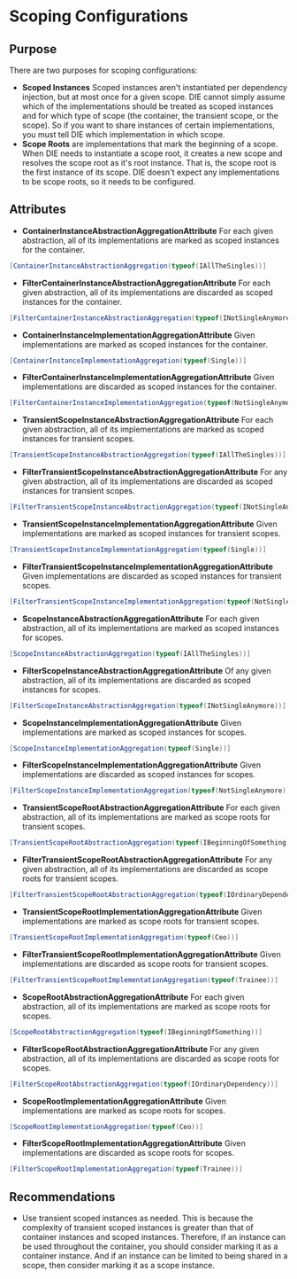 # Scoping Configurations

## Purpose

There are two purposes for scoping configurations:

- **Scoped Instances** Scoped instances aren't instantiated per dependency injection, but at most once for a given scope. DIE cannot simply assume which of the implementations should be treated as scoped instances and for which type of scope (the container, the transient scope, or the scope). So if you want to share instances of certain implementations, you must tell DIE which implementation in which scope.
- **Scope Roots** are implementations that mark the beginning of a scope. When DIE needs to instantiate a scope root, it creates a new scope and resolves the scope root as it's root instance. That is, the scope root is the first instance of its scope. DIE doesn't expect any implementations to be scope roots, so it needs to be configured.

## Attributes

- **ContainerInstanceAbstractionAggregationAttribute** For each given abstraction, all of its implementations are marked as scoped instances for the container.
```csharp
[ContainerInstanceAbstractionAggregation(typeof(IAllTheSingles))]
```
- **FilterContainerInstanceAbstractionAggregationAttribute** For each given abstraction, all of its implementations are discarded as scoped instances for the container.
```csharp
[FilterContainerInstanceAbstractionAggregation(typeof(INotSingleAnymore))]
```
- **ContainerInstanceImplementationAggregationAttribute** Given implementations are marked as scoped instances for the container.
```csharp
[ContainerInstanceImplementationAggregation(typeof(Single))]
```
- **FilterContainerInstanceImplementationAggregationAttribute** Given implementations are discarded as scoped instances for the container.
```csharp
[FilterContainerInstanceImplementationAggregation(typeof(NotSingleAnymore))]
```

- **TransientScopeInstanceAbstractionAggregationAttribute** For each given abstraction, all of its implementations are marked as scoped instances for transient scopes.
```csharp
[TransientScopeInstanceAbstractionAggregation(typeof(IAllTheSingles))]
```
- **FilterTransientScopeInstanceAbstractionAggregationAttribute** For any given abstraction, all of its implementations are discarded as scoped instances for transient scopes.
```csharp
[FilterTransientScopeInstanceAbstractionAggregation(typeof(INotSingleAnymore))]
```
- **TransientScopeInstanceImplementationAggregationAttribute** Given implementations are marked as scoped instances for transient scopes.
```csharp
[TransientScopeInstanceImplementationAggregation(typeof(Single))]
```
- **FilterTransientScopeInstanceImplementationAggregationAttribute** Given implementations are discarded as scoped instances for transient scopes.
```csharp
[FilterTransientScopeInstanceImplementationAggregation(typeof(NotSingleAnymore))]
```

- **ScopeInstanceAbstractionAggregationAttribute** For each given abstraction, all of its implementations are marked as scoped instances for scopes.
```csharp
[ScopeInstanceAbstractionAggregation(typeof(IAllTheSingles))]
```
- **FilterScopeInstanceAbstractionAggregationAttribute** Of any given abstraction, all of its implementations are discarded as scoped instances for scopes.
```csharp
[FilterScopeInstanceAbstractionAggregation(typeof(INotSingleAnymore))]
```
- **ScopeInstanceImplementationAggregationAttribute** Given implementations are marked as scoped instances for scopes.
```csharp
[ScopeInstanceImplementationAggregation(typeof(Single))]
```
- **FilterScopeInstanceImplementationAggregationAttribute** Given implementations are discarded as scoped instances for scopes.
```csharp
[FilterScopeInstanceImplementationAggregation(typeof(NotSingleAnymore))]
```

- **TransientScopeRootAbstractionAggregationAttribute** For each given abstraction, all of its implementations are marked as scope roots for transient scopes.
```csharp
[TransientScopeRootAbstractionAggregation(typeof(IBeginningOfSomething))]
```
- **FilterTransientScopeRootAbstractionAggregationAttribute** For any given abstraction, all of its implementations are discarded as scope roots for transient scopes.
```csharp
[FilterTransientScopeRootAbstractionAggregation(typeof(IOrdinaryDependency))]
```
- **TransientScopeRootImplementationAggregationAttribute** Given implementations are marked as scope roots for transient scopes.
```csharp
[TransientScopeRootImplementationAggregation(typeof(Ceo))]
```
- **FilterTransientScopeRootImplementationAggregationAttribute** Given implementations are discarded as scope roots for transient scopes.
```csharp
[FilterTransientScopeRootImplementationAggregation(typeof(Trainee))]
```

- **ScopeRootAbstractionAggregationAttribute** For each given abstraction, all of its implementations are marked as scope roots for scopes.
```csharp
[ScopeRootAbstractionAggregation(typeof(IBeginningOfSomething))]
```
- **FilterScopeRootAbstractionAggregationAttribute** For any given abstraction, all of its implementations are discarded as scope roots for scopes.
```csharp
[FilterScopeRootAbstractionAggregation(typeof(IOrdinaryDependency))]
```
- **ScopeRootImplementationAggregationAttribute** Given implementations are marked as scope roots for scopes.
```csharp
[ScopeRootImplementationAggregation(typeof(Ceo))]
```
- **FilterScopeRootImplementationAggregationAttribute** Given implementations are discarded as scope roots for scopes.
```csharp
[FilterScopeRootImplementationAggregation(typeof(Trainee))]
```

## Recommendations

- Use transient scoped instances as needed. This is because the complexity of transient scoped instances is greater than that of container instances and scoped instances. Therefore, if an instance can be used throughout the container, you should consider marking it as a container instance. And if an instance can be limited to being shared in a scope, then consider marking it as a scope instance.